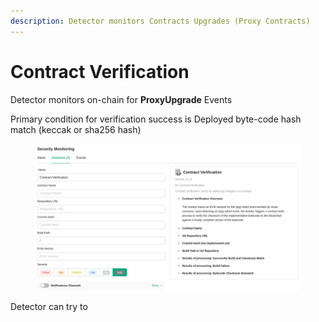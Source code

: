 ```yaml
---
description: Detector monitors Contracts Upgrades (Proxy Contracts)
---
```


# Contract Verification

Detector monitors on-chain for **ProxyUpgrade** Events

Primary condition for verification success is Deployed byte-code hash match (keccak or sha256 hash)

<figure><img src="../../.gitbook/assets/image (1) (1).png" alt=""><figcaption></figcaption></figure>

Detector can try to&#x20;

